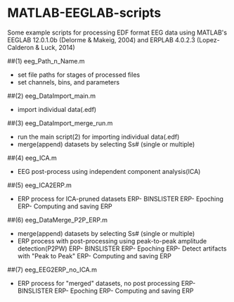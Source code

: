 # MATLAB-EEGLAB-scripts
Some example scripts for processing EDF format EEG data using MATLAB's EEGLAB 12.0.1.0b (Delorme & Makeig, 2004) and ERPLAB 4.0.2.3 (Lopez-Calderon & Luck, 2014)

##(1) eeg_Path_n_Name.m
- set file paths for stages of processed files
- set channels, bins, and parameters

##(2) eeg_DataImport_main.m
- import individual data(.edf)

##(3) eeg_DataImport_merge_run.m
- run the main script(2) for importing individual data(.edf)
- merge(append) datasets by selecting Ss# (single or multiple)

##(4) eeg_ICA.m
- EEG post-process using independent component analysis(ICA)

##(5) eeg_ICA2ERP.m
- ERP process for ICA-pruned datasets
	ERP- BINSLISTER
	ERP- Epoching
	ERP- Computing and saving ERP

##(6) eeg_DataMerge_P2P_ERP.m
- merge(append) datasets by selecting Ss# (single or multiple)
- ERP process with post-processing using peak-to-peak amplitude detection(P2PW)
	ERP- BINSLISTER
	ERP- Epoching
	ERP- Detect artifacts with "Peak to Peak"
	ERP- Computing and saving ERP

##(7) eeg_EEG2ERP_no_ICA.m
- ERP process for "merged" datasets, no post processing
	ERP- BINSLISTER
	ERP- Epoching
	ERP- Computing and saving ERP
